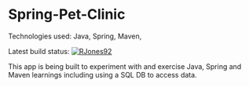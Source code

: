 # Spring-Pet-Clinic
Technologies used: Java, Spring, Maven,

Latest build status: [![RJones92](https://circleci.com/gh/RJones92/Spring-Pet-Clinic.svg?style=svg)](https://app.circleci.com/pipelines/github/RJones92/Spring-Pet-Clinic)

This app is being built to experiment with and exercise Java, Spring and Maven learnings including using a SQL DB to access data.
